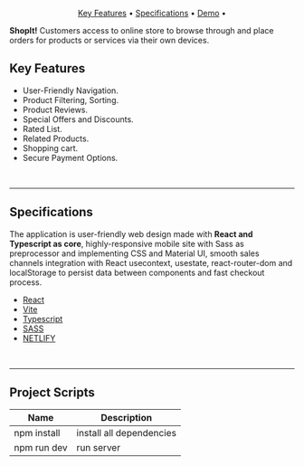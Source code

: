 <p align="center">
  <a href="#key-features">Key Features</a> •
  <a href="#specifications">Specifications</a> •
  <a href="https://linkproyect">Demo</a> •
</p>

<div align="">
   <p>
      <b>ShopIt!</b> Customers access to online store to browse through and place orders for products or services via their own devices.</i>
   </p>
</div>


## Key Features

- User-Friendly Navigation.
- Product Filtering, Sorting.
- Product Reviews.
- Special Offers and Discounts.
- Rated List.
- Related Products.
- Shopping cart.
- Secure Payment Options.

<br>
<hr>

## Specifications 
<p>The application is user-friendly web design made with <b>React and Typescript as core</b>, highly-responsive mobile site with Sass as preprocessor and implementing CSS and Material UI, smooth sales channels integration with React usecontext, usestate, react-router-dom and localStorage to persist data between components and fast checkout process.</p>

- [React](https://reactjs.org/)
- [Vite](https://vitejs.dev/)
- [Typescript](https://www.typescriptlang.org/docs/)
- [SASS](https://sass-lang.com/)
- [NETLIFY](https://app.netlify.com/teams/nahyoomi/overview?_ga=2.84781081.1206755418.1652218935-61757142.1652218935)

<br>
<hr>

## Project Scripts
| Name | Description |
| ------ | ------ |
| npm install | install all dependencies |
| npm run dev | run server|
